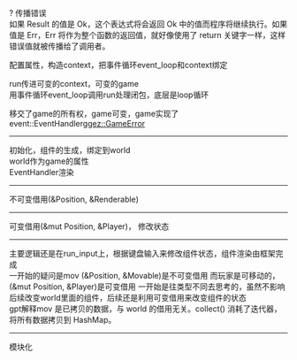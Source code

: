 ? 传播错误  
如果 Result 的值是 Ok，这个表达式将会返回 Ok 中的值而程序将继续执行。如果值是 Err，Err 将作为整个函数的返回值，就好像使用了 return 关键字一样，这样错误值就被传播给了调用者。  

配置属性，构造context，把事件循环event_loop和context绑定  

run传进可变的context，可变的game  
用事件循环event_loop调用run处理闭包，底层是loop循环  

移交了game的所有权，game可变，game实现了event::EventHandler<ggez::GameError>  

------------------------  

初始化，组件的生成，绑定到world  
world作为game的属性  
EventHandler渲染  

------------------------  
不可变借用(&Position, &Renderable)  

------------------------  
可变借用(&mut Position, &Player)， 修改状态  

------------------------  
主要逻辑还是在run_input上，根据键盘输入来修改组件状态，组件渲染由框架完成  
一开始的疑问是mov  (&Position, &Movable)是不可变借用
而玩家是可移动的，(&mut Position, &Player)是可变借用
一开始是往类型不同去思考的，虽然不影响后续改变world里面的组件，后续还是利用可变借用来改变组件的状态  
gpt解释mov 是已拷贝的数据，与 world 的借用无关。collect() 消耗了迭代器，将所有数据拷贝到 HashMap。

------------------------
模块化